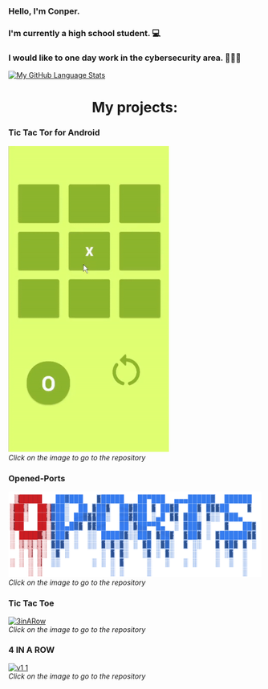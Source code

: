 
### Hello, I'm Conper.<br>
### I'm currently a high school student. 💻<br>
### I would like to one day work in the cybersecurity area. 👨‍💻💼

[![My GitHub Language Stats](https://github-readme-stats.vercel.app/api/top-langs/?username=Conper&langs_count=5&theme=tokyonight)]()

# <div align="center">My projects:</div>

### Tic Tac Tor for Android
<a href="https://github.com/Conper/TicTacToe-App">![game](https://github.com/Conper/Conper/blob/main/tictactoe.gif)</a>
<br><i>Click on the image to go to the repository</i>

### Opened-Ports
<a href="https://github.com/Conper/Opened-Ports">![Oports](https://github.com/Conper/Conper/blob/main/oports.png)</a>
<br><i>Click on the image to go to the repository</i>

### Tic Tac Toe
<a href="https://github.com/Conper/TicTacToe">![3inARow](https://user-images.githubusercontent.com/79358509/216775239-3f9099a1-1204-40f2-a248-a1003d285ecd.gif)</a>
<br><i>Click on the image to go to the repository</i>

### 4 IN A ROW
<a href="https://github.com/Conper/4-in-a-row">![v1 1](https://user-images.githubusercontent.com/79358509/216830206-cea6d455-26cf-4a01-ba97-19cfeb8c71f7.gif)</a>
<br><i>Click on the image to go to the repository</i>
